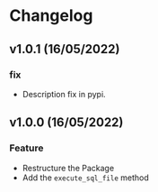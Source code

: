 # Changelog

## v1.0.1 (16/05/2022)

### fix

- Description fix in pypi.

## v1.0.0 (16/05/2022)

### Feature

- Restructure the Package
- Add the `execute_sql_file` method
